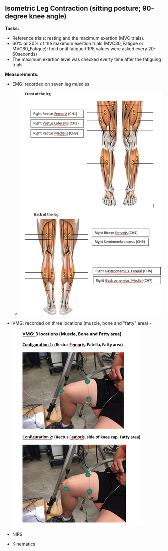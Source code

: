 ## Isometric Leg Contraction (sitting posture; 90-degree knee angle)
   
   **Tasks:**
   - Reference trials:  resting and the maximum exertion (MVC trials).
   - 60% or 30% of the maximum exertion trials (MVC30_Fatigue or MVC60_Fatigue): hold until fatigue (RPE values were asked every 20-60seconds)
   - The maximum exertion level was checked everty time after the fatiguing trials
   
   **Measurements:**
   - EMG: recorded on seven leg muscles
   
     - ![7EMG_legfatigue](figures/7EMG_legfatigue.png "7EMG_legfatigue")
   
   - VMG: recorded on three locations (muscle, bone and "fatty" area)
    - ![VMG_3locations](figures/VMG_3locations.png "VMG_3locations")
   
   - NIRS
   
   - Kinematics
   
   
